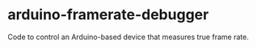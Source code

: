 # arduino-framerate-debugger
Code to control an Arduino-based device that measures true frame rate.
